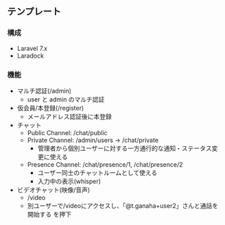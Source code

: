 ## テンプレート

### 構成

- Laravel 7.x
- Laradock

### 機能

- マルチ認証(/admin)
    - user と admin のマルチ認証
- 仮会員/本登録(/register)
    - メールアドレス認証後に本登録
- チャット
    - Public Channel: /chat/public
    - Private Channel: /admin/users -> /chat/private    
        - 管理者から個別ユーザーに対する一方通行的な通知・ステータス変更に使える
    - Presence Channel: /chat/presence/1, /chat/presence/2
        - ユーザー同士のチャットルームとして使える
        - 入力中の表示(whisper)
- ビデオチャット(映像/音声)
    - /video
    - 別ユーザーで/videoにアクセスし、「@t.ganaha+user2」さんと通話を開始する を押下
